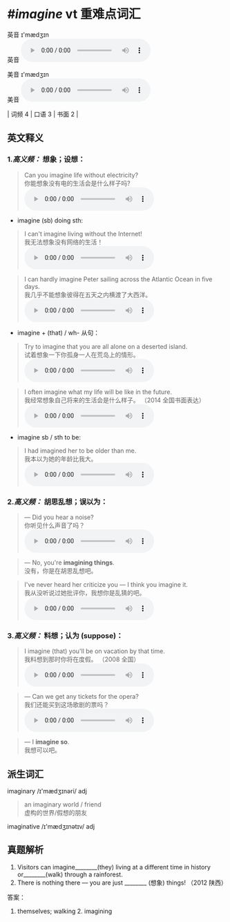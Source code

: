 # ***\#imagine*** vt  重难点词汇
英音 ɪ'mædʒɪn  
英音
<audio src="./media/imagine-B.aac" controls="controls"></audio>

美音 ɪ'mædʒɪn  
美音
<audio src="./media/imagine.aac" controls="controls"></audio>



| 词频 4 | 口语 3 | 书面 2 |  

英文释义
---
### 1.*高义频：* **想象；设想：**  

 > Can you imagine life without electricity?   
 > 你能想象没有电的生活会是什么样子吗?    
<audio src="./media/imagine-1.aac" controls="controls"></audio>

- imagine (sb) doing sth:

 > I can't imagine living without the Internet!  
 > 我无法想象没有网络的生活！    
<audio src="./media/imagine-517_AAC.aac" controls="controls"></audio>

 > I can hardly imagine Peter sailing across the Atlantic Ocean in five days.  
 > 我几乎不能想象彼得在五天之内横渡了大西洋。    
<audio src="./media/imagine-3.aac" controls="controls"></audio>

- imagine + (that) / wh- 从句：

 > Try to imagine that you are all alone on a deserted island.  
 > 试着想象一下你孤身一人在荒岛上的情形。    
<audio src="./media/imagine-4.aac" controls="controls"></audio>

 > I often imagine what my life will be like in the future.  
 > 我经常想象自己将来的生活会是什么样子。  （2014 全国书面表达）  
<audio src="./media/imagine-I often imagine what.aac" controls="controls"></audio>

- imagine sb / sth to be:

 > I had imagined her to be older than me.  
 > 我本以为她的年龄比我大。    
<audio src="./media/imagine-517-2_AAC.aac" controls="controls"></audio>

### 2.*高义频：* **胡思乱想；误以为：**  

 > — Did you hear a noise?  
 > 你听见什么声音了吗？    
<audio src="./media/imagine-7.aac" controls="controls"></audio>

 > — No, you're **imagining things**.  
 > 没有，你是在胡思乱想吧。    

 > I've never heard her criticize you — I think you imagine it.  
 > 我从没听说过她批评你，我想你是乱猜的吧。    
<audio src="./media/imagine-8.aac" controls="controls"></audio>

### 3.*高义频：* **料想；认为 (suppose)：**  

 > I imagine (that) you'll be on vacation by that time.  
 > 我料想到那时你将在度假。  （2008 全国）  
<audio src="./media/imagine-517-3_AAC.aac" controls="controls"></audio>

 > — Can we get any tickets for the opera?   
 > 我们还能买到这场歌剧的票吗？    
<audio src="./media/imagine-10.aac" controls="controls"></audio>

 > — I **imagine so**.   
 > 我想可以吧。    


派生词汇
---
imaginary /ɪ'mædʒɪnəri/ adj   
 > an imaginary world / friend  
 > 虚构的世界/假想的朋友    

imaginative /ɪ'mædʒɪnətɪv/ adj   

真题解析
---
1. Visitors can imagine________(they) living at a different time in history or________(walk) through a rainforest.  
2. There is nothing there — you are just ________ (想象) things!   （2012 陕西）  

答案：
1. themselves; walking  2. imagining  

